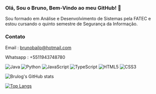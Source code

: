 ### Olá, Sou o Bruno, Bem-Vindo ao meu GitHub! 👋

Sou formado em Análise e Desenvolvimento de Sistemas pela FATEC e estou cursando o quinto semestre de Segurança da Informação.

### Contato

Email : brunobailo@hotmail.com

Whatsapp : +5511943748780

![Java](https://img.shields.io/badge/java-%23ED8B00.svg?style=for-the-badge&logo=openjdk&logoColor=white)
![Python](https://img.shields.io/badge/python-3670A0?style=for-the-badge&logo=python&logoColor=ffdd54)
![JavaScript](https://img.shields.io/badge/javascript-%23323330.svg?style=for-the-badge&logo=javascript&logoColor=%23F7DF1E)
![TypeScript](https://img.shields.io/badge/TypeScript-3178C6?style=for-the-badge&logo=typescript&logoColor=white)
![HTML5](https://img.shields.io/badge/html5-%23E34F26.svg?style=for-the-badge&logo=html5&logoColor=white)
![CSS3](https://img.shields.io/badge/css3-%231572B6.svg?style=for-the-badge&logo=css3&logoColor=white)

![Brulog's GitHub stats](https://github-readme-stats.vercel.app/api?username=Brulogg&show_icons=true&theme=radical)

[![Top Langs](https://github-readme-stats.vercel.app/api/top-langs/?username=Brulogg&layout=compact&theme=dark&langs_count=10)](https://github.com/anuraghazra/github-readme-stats)

